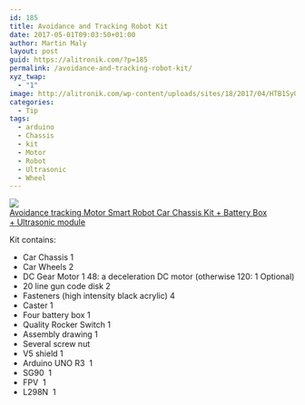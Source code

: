 ```yaml
---
id: 185
title: Avoidance and Tracking Robot Kit
date: 2017-05-01T09:03:50+01:00
author: Martin Maly
layout: post
guid: https://alitronik.com/?p=185
permalink: /avoidance-and-tracking-robot-kit/
xyz_twap:
  - "1"
image: http://alitronik.com/wp-content/uploads/sites/18/2017/04/HTB1Sy0FKpXXXXbqapXXq6xXFXXXg.jpg
categories:
  - Tip
tags:
  - arduino
  - Chassis
  - kit
  - Motor
  - Robot
  - Ultrasonic
  - Wheel
---
```

<a href="http://s.click.aliexpress.com/e/iMFqbIQ" target="_parent"><img src="//ae01.alicdn.com/kf/HTB1iX02KpXXXXXEXVXXq6xXFXXXk/New-font-b-Avoidance-b-font-font-b-tracking-b-font-font-b-Motor-b-font.jpg_220x220.jpg" /><span style="display: block;">Avoidance tracking Motor Smart Robot Car Chassis Kit + Battery Box + Ultrasonic module</span></a>

<div>
  Kit contains:
</div>

  * Car Chassis 1
  * Car Wheels 2
  * DC Gear Motor 1 48: a deceleration DC motor (otherwise 120: 1 Optional)
  * 20 line gun code disk 2
  * Fasteners (high intensity black acrylic) 4
  * Caster 1
  * Four battery box 1
  * Quality Rocker Switch 1
  * Assembly drawing 1
  * Several screw nut
  * V5 shield 1
  * Arduino UNO R3  1
  * SG90  1
  * FPV  1
  * L298N  1